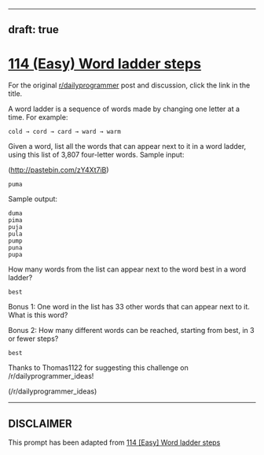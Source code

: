 ---
draft: true
----

# [114 (Easy) Word ladder steps](https://www.reddit.com/r/dailyprogrammer/comments/149kec/1242012_challenge_114_easy_word_ladder_steps/)

For the original [r/dailyprogrammer](https://www.reddit.com/r/dailyprogrammer/) post and discussion, click the link in the title.

A word ladder is a sequence of words made by changing one letter at a time. For example:


```
cold → cord → card → ward → warm
```
Given a word, list all the words that can appear next to it in a word ladder, using this list of 3,807 four-letter words. Sample input:

(http://pastebin.com/zY4Xt7iB)

```
puma
```
Sample output:


```
duma
pima
puja
pula
pump
puna
pupa
```
How many words from the list can appear next to the word best in a word ladder?


```
best
```
Bonus 1: One word in the list has 33 other words that can appear next to it. What is this word? 

Bonus 2: How many different words can be reached, starting from best, in 3 or fewer steps?


```
best
```
Thanks to Thomas1122 for suggesting this challenge on /r/dailyprogrammer_ideas!

(/r/dailyprogrammer_ideas)

----
## **DISCLAIMER**
This prompt has been adapted from [114 [Easy] Word ladder steps](https://www.reddit.com/r/dailyprogrammer/comments/149kec/1242012_challenge_114_easy_word_ladder_steps/
)
